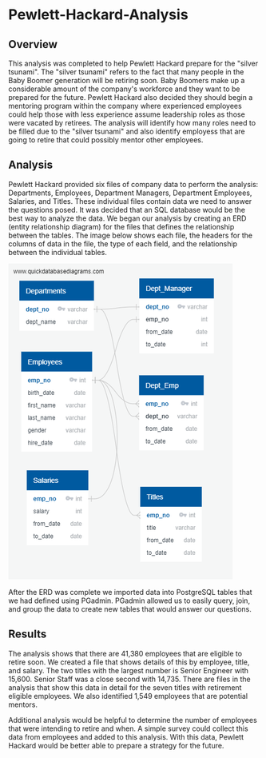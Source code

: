 # Pewlett-Hackard-Analysis

## Overview
This analysis was completed to help Pewlett Hackard prepare for the "silver tsunami". The "silver tsunami" refers to the fact that many people in the Baby Boomer generation will be retiring soon. Baby Boomers make up a considerable amount of the company's workforce and they want to be prepared for the future. Pewlett Hackard also decided they should begin a mentoring program within the company where experienced employees could help those with less experience assume leadership roles as those were vacated by retirees. The analysis will identify how many roles need to be filled due to the "silver tsunami" and also identify employess that are going to retire that could possibly mentor other employees. 

## Analysis
Pewlett Hackard provided six files of company data to perform the analysis: Departments, Employees, Department Managers, Department Employees, Salaries, and Titles. These individual files contain data we need to answer the questions posed. It was decided that an SQL database would be the best way to analyze the data. We began our analysis by creating an ERD (entity relationship diagram) for the files that defines the relationship between the tables. The image below shows each file, the headers for the columns of data in the file, the type of each field, and the relationship between the individual tables.

![](https://github.com/davidwcampbell/Pewlett-Hackard-Analysis/blob/master/EmployeeDB.png)

After the ERD was complete we imported data into PostgreSQL tables that we had defined using PGadmin. PGadmin allowed us to easily query, join, and group the data to create new tables that would answer our questions. 

## Results
The analysis shows that there are 41,380 employees that are eligible to retire soon. We created a file that shows details of this by employee, title, and salary. The two titles with the largest number is Senior Engineer with 15,600.  Senior Staff was a close second with 14,735. There are files in the analysis that show this data in detail for the seven titles with retirement eligible employees. We also identified 1,549 employees that are potential mentors.

Additional analysis would be helpful to determine the number of employees that were intending to retire and when. A simple survey could collect this data from employees and added to this analysis. With this data, Pewlett Hackard would be better able to prepare a strategy for the future.
